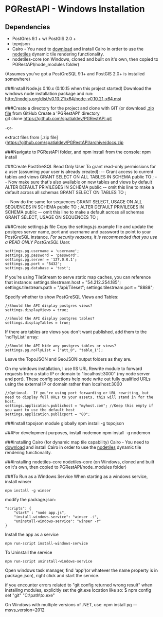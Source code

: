 PGRestAPI - Windows Installation
=========

## Dependencies

* PostGres 9.1 + w/ PostGIS 2.0 +
* topojson
* Cairo - You need to [download](http://www.gtk.org/download/index.php) and install Cairo in order to use the [nodetiles](https://github.com/nodetiles/nodetiles-core) dynamic tile rendering functionality.
* nodetiles-core (on Windows, cloned and built on it's own, then copied to PGRestAPI/node_modules folder)

(Assumes you've got a PostGreSQL 9.1+ and PostGIS 2.0+ is installed somewhere)

###Install Node.js 0.10.x (0.10.15 when this project started)
Download the windows node installation package and run: http://nodejs.org/dist/v0.10.21/x64/node-v0.10.21-x64.msi

###Create a directory for the project and clone with GIT (or download [.zip file](https://github.com/spatialdev/PGRestAPI/archive/docs.zip) from GitHub
Create a 'PGRestAPI' directory  
	git clone https://github.com/spatialdev/PGRestAPI.git

-or-

extract files from [.zip file](https://github.com/spatialdev/PGRestAPI/archive/docs.zip

###Navigate to PGRestAPI folder, and npm install
from the console:
	npm install

###Create PostGreSQL Read Only User
To grant read-only permissions for a user (assuming your user is already created):
-- Grant access to current tables and views
GRANT SELECT ON ALL TABLES IN SCHEMA public TO <username>;
-- Now make sure that's also available on new tables and views by default
ALTER DEFAULT PRIVILEGES
    IN SCHEMA public -- omit this line to make a default across all schemas
    GRANT SELECT
ON TABLES 
TO <username>;

-- Now do the same for sequences
GRANT SELECT, USAGE ON ALL SEQUENCES IN SCHEMA public TO <username>;
ALTER DEFAULT PRIVILEGES
    IN SCHEMA public -- omit this line to make a default across all schemas
    GRANT SELECT, USAGE
ON SEQUENCES 
TO <username>;

###Create settings.js file
Copy the settings.js.example file and update the postgres server name, port and username and password to point to your PostGreSQL instance.
*For security reasons, it is recommended that you use a READ ONLY PostGreSQL User.*

	settings.pg.username = 'username';
	settings.pg.password = 'password';
	settings.pg.server = '127.0.0.1';
	settings.pg.port = '5432';
	settings.pg.database = 'test';

If you're using TileStream to serve static map caches, you can reference that instance:
	settings.tilestream.host = "54.212.254.185";
	settings.tilestream.path = "/api/Tileset";
	settings.tilestream.port = "8888";

Specify whether to show PostGreSQL Views and Tables:

	//Should the API display postgres views?
	settings.displayViews = true;

	//Should the API display postgres tables?
	settings.displayTables = true;

If there are tables are views you don't want published, add them to the 'noFlyList' array:

	//Should the API hide any postgres tables or views?
	settings.pg.noFlyList = ["att_0", "table_1"];


Leave the TopoJSON and GeoJSON output folders as they are.

On my windows installation, I use IIS URL Rewrite module to forward requests from a static IP or domain to "localhost:3000" (my node server and port).
These config sections help node write out fully qualified URLs using the external IP or domain rather than localhost:3000

	//Optional.  If you're using port forwarding or URL rewriting, but need to display full URLs to your assets, this will stand in for the host.
	settings.application.publichost = "myhost.com"; //Keep this empty if you want to use the default host
	settings.application.publicport = "80";



###Install topojson module globally
    npm install -g topojson

###For development purposes, install nodemon
	npm install -g nodemon


###Installing Cairo (for dynamic map tile capability)
Cairo - You need to [download](http://www.gtk.org/download/index.php) and install Cairo in order to use the [nodetiles](https://github.com/nodetiles/nodetiles-core) dynamic tile rendering functionality.



###Installing nodetiles-core
nodetiles-core (on Windows, cloned and built on it's own, then copied to PGRestAPI/node_modules folder)




###To Run as a Windows Service
When starting as a windows service, install winser
	
	npm install -g winser


modify the package.json:  

	"scripts": {
		"start" : "node app.js",
		"install-windows-service": "winser -i",
		"uninstall-windows-service": "winser -r"
	}

Install the app as a service
	
	npm run-script install-windows-service

To Uninstall the service

	npm run-script uninstall-windows-service

Open windows task manager, find 'app'(or whatever the name property is in package.json), right click and start the service.




if you encounter errors related to "git config returned wrong result" when installing modules, explicitly set the git.exe location like so: $ npm config set "git" "C:\path\to.exe" 

On Windows with multiple versions of .NET, use:
npm install pg --msvs_version=2012

